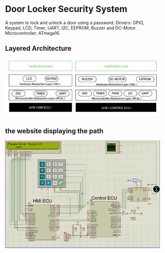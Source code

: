 # Door Locker Security System
A system to lock and unlock a door using a password.
Drivers: GPIO, Keypad, LCD, Timer, UART, I2C, EEPROM, Buzzer and DC-Motor. Microcontroller: ATmega16.
## Layered Architecture
![Image](layered.png)
## the website displaying the path 
![Image](schematic.png)
